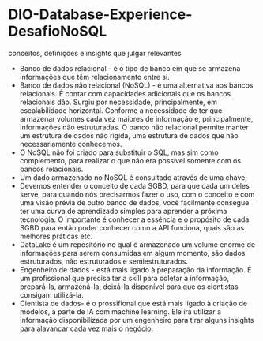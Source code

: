 # DIO-Database-Experience-DesafioNoSQL
conceitos, definições e insights que julgar relevantes

- Banco de dados relacional - é o tipo de banco em que se armazena informações que têm relacionamento entre si.
- Banco de dados não relacional (NoSQL) - é uma alternativa aos bancos relacionais. É contar com capacidades adicionais que os bancos relacionais dão. Surgiu por necessidade, principalmente, em escalabilidade horizontal. Conforme a necessidade de ter que armazenar volumes cada vez maiores de informação e, principalmente, informações não estruturadas. O banco não relacional permite manter um estrutura de dados não rígida, uma estrutura de dados que não necessariamente conhecemos.
- O NoSQL não foi criado para substituir o SQL, mas sim como complemento, para realizar o que não era possível somente com os bancos relacionais.
- Um dado armazenado no NoSQL é consultado através de uma chave;
- Devemos entender o conceito de cada SGBD, para que cada um deles serve, para quando nós precisarmos fazer o uso, com o conceito e com uma visão prévia de outro banco de dados, você facilmente consegue ter uma curva de aprendizado simples para aprender a próxima tecnologia. O importante é conhecer a essência e o propósito de cada SGBD para então poder conhecer como a API funciona, quais são as melhores práticas etc.
- DataLake é um repositório no qual é armazenado um volume enorme de informações para serem consumidas em algum momento, são dados estruturados, não estruturados e semiestruturados.
- Engenheiro de dados - está mais ligado à preparação da informação. É um profissional que precisa ter a skill para coletar a informação, prepará-la, armazená-la, deixá-la disponível para que os cientistas consigam utilizá-la.
- Cientista de dados- é o prossifional que está mais ligado à criação de modelos, a parte de IA com machine learning. Ele irá utilizar a informação disponibilizada por um engenheiro para tirar alguns insights para alavancar cada vez mais o negócio.
